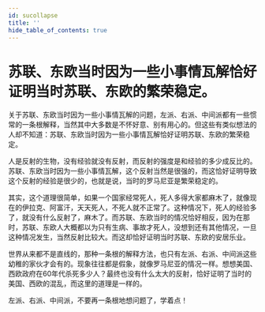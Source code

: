 ```yaml
---
id: sucollapse
title: ''
hide_table_of_contents: true
---
```


# 苏联、东欧当时因为一些小事情瓦解恰好证明当时苏联、东欧的繁荣稳定。

关于苏联、东欧当时因为一些小事情瓦解的问题，左派、右派、中间派都有一些惯常的一条根解释，当然其中大多数是不怀好意、别有用心的。但这些有类似想法的人却不知道：苏联、东欧当时因为一些小事情瓦解恰好证明苏联、东欧的繁荣稳定。

人是反射的生物，没有经验就没有反射，而反射的强度是和经验的多少成反比的。苏联、东欧当时因为一些小事情瓦解，这个反射当然是很强的，而这恰好证明导致这个反射的经验是很少的，也就是说，当时的罗马尼亚是繁荣稳定的。

其实，这个道理很简单，如果一个国家经常死人，死人多得大家都麻木了，就像现在的伊拉克、阿富汗，天天死人，不死人就不正常了。这种情况下，死人的经验多了，就没有什么反射了，麻木了。而苏联、东欧当时的情况恰好相反，因为在那时，苏联、东欧人大概都以为只有生病、事故才死人，没想到还有其他情况，一旦这种情况发生，当然反射比较大。而这却恰好证明当时苏联、东欧的安居乐业。

世界从来都不是直线的，那种一条根的解释方法，也只有左派、右派、中间派这些幼稚的家伙才会有的。现象往往都是假象，就像罗马尼亚的情况一样。想想美国、西欧政府在60年代杀死多少人？最终也没有什么太大的反射，恰好证明了当时的美国、西欧的混乱，而这里的道理是一样的。

左派、右派、中间派，不要再一条根地想问题了，学着点！